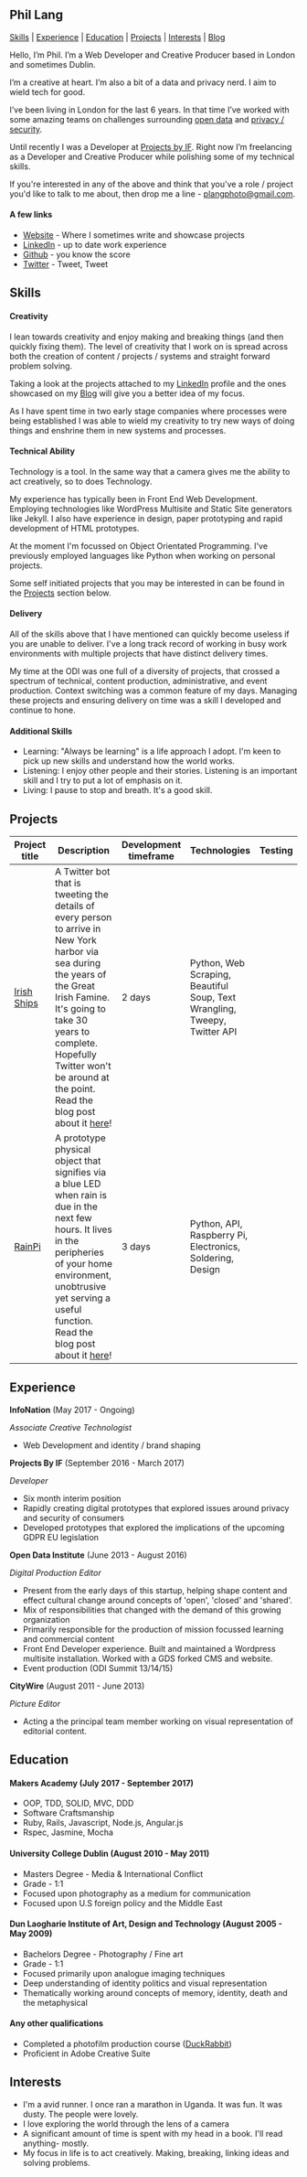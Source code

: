 ## Phil Lang

[Skills](#skills) | [Experience](#experience) | [Education](#education) | [Projects](#projects) | [Interests](#interests) | [Blog](https://langp.me/blog/)

Hello, I’m Phil. I’m a Web Developer and Creative Producer based in London and sometimes Dublin.

I’m a creative at heart. I’m also a bit of a data and privacy nerd. I aim to wield tech for good.

I’ve been living in London for the last 6 years. In that time I’ve worked with some amazing teams on challenges surrounding [open data](https://theodi.org/) and [privacy / security](https://projectsbyif.com/).

Until recently I was a Developer at [Projects by IF](https://projectsbyif.com/). Right now I’m freelancing as a Developer and Creative Producer while polishing some of my technical skills.

If you're interested in any of the above and think that you've a role / project you'd like to talk to me about, then drop me a line - [plangphoto@gmail.com](mailto:plangphoto@gmail.com).

#### A few links

- [Website](http://langp.me) - Where I sometimes write and showcase projects
- [LinkedIn](https://www.linkedin.com/in/langphil/) - up to date work experience
- [Github](https://github.com/langphil) - you know the score
- [Twitter](https://twitter.com/langphil) - Tweet, Tweet

## Skills

#### Creativity

I lean towards creativity and enjoy making and breaking things (and then quickly fixing them). The level of creativity that I work on is spread across both the creation of content / projects / systems and straight forward problem solving.

Taking a look at the projects attached to my [LinkedIn](https://www.linkedin.com/in/langphil/) profile and the ones showcased on my [Blog](https://langp.me/blog/) will give you a better idea of my focus.

As I have spent time in two early stage companies where processes were being established I was able to wield my creativity to try new ways of doing things and enshrine them in new systems and processes.

#### Technical Ability

Technology is a tool. In the same way that a camera gives me the ability to act creatively, so to does Technology.

My experience has typically been in Front End Web Development. Employing technologies like WordPress Multisite and Static Site generators like Jekyll. I also have experience in design, paper prototyping and rapid development of HTML prototypes.

At the moment I'm focussed on Object Orientated Programming. I've previously employed languages like Python when working on personal projects.

Some self initiated projects that you may be interested in can be found in the [Projects](#projects) section below.

#### Delivery

All of the skills above that I have mentioned can quickly become useless if you are unable to deliver.
I've a long track record of working in busy work environments with multiple projects that have distinct delivery times.

My time at the ODI was one full of a diversity of projects, that crossed a spectrum of technical, content production, administrative, and event production. Context switching was a common feature of my days. Managing these projects and ensuring delivery on time was a skill I developed and continue to hone.

#### Additional Skills

- Learning: "Always be learning" is a life approach I adopt. I'm keen to pick up new skills and understand how the world works.
- Listening: I enjoy other people and their stories. Listening is an important skill and I try to put a lot of emphasis on it.
- Living: I pause to stop and breath. It's a good skill.

## Projects

Project title  | Description  									| Development timeframe | Technologies | Testing
------------- | ------------------------------	| ------------- |------------- |---------
[Irish Ships](https://github.com/quizzbuzz/quizzbuzz) | A Twitter bot that is tweeting the details of every person to arrive in New York harbor via sea during the years of the Great Irish Famine. It's going to take 30 years to complete. Hopefully Twitter won't be around at the point. Read the blog post about it [here](https://langp.me/blog/2016/09/01/humanising-data-with-irish-ships/)! | 2 days | Python, Web Scraping, Beautiful Soup, Text Wrangling, Tweepy, Twitter API
[RainPi](https://github.com/langphil/Rain-pi) | A prototype physical object that signifies via a blue LED when rain is due in the next few hours. It lives in the peripheries of your home environment, unobtrusive yet serving a useful function. Read the blog post about it [here](https://langp.me/blog/2016/05/01/how-to-avoid-rain-with-data/)! | 3 days | Python, API, Raspberry Pi, Electronics, Soldering, Design

## Experience

**InfoNation** (May 2017 - Ongoing)

*Associate Creative Technologist*

- Web Development and identity / brand shaping

**Projects By IF** (September 2016 - March 2017)

*Developer*

- Six month interim position
- Rapidly creating digital prototypes that explored issues around privacy and security of consumers
- Developed prototypes that explored the implications of the upcoming GDPR EU legislation

**Open Data Institute** (June 2013 - August 2016)

*Digital Production Editor*

- Present from the early days of this startup, helping shape content and effect cultural change around concepts of 'open', 'closed' and 'shared'.
- Mix of responsibilities that changed with the demand of this growing organization
- Primarily responsible for the production of mission focussed learning and commercial content
- Front End Developer experience. Built and maintained a Wordpress multisite installation. Worked with a GDS forked CMS and website.
- Event production (ODI Summit 13/14/15)

**CityWire** (August 2011 - June 2013)

*Picture Editor*

- Acting a the principal team member working on visual representation of editorial content.

## Education

#### Makers Academy (July 2017 - September 2017)

- OOP, TDD, SOLID, MVC, DDD
- Software Craftsmanship
- Ruby, Rails, Javascript, Node.js, Angular.js
- Rspec, Jasmine, Mocha

#### University College Dublin (August 2010 - May 2011)

- Masters Degree - Media & International Conflict
- Grade - 1:1
- Focused upon photography as a medium for communication
- Focused upon U.S foreign policy and the Middle East

#### Dun Laogharie Institute of Art, Design and Technology (August 2005 - May 2009)

- Bachelors Degree - Photography / Fine art
- Grade - 1:1
- Focused primarily upon analogue imaging techniques
- Deep understanding of identity politics and visual representation
- Thematically working around concepts of memory, identity, death and the metaphysical

#### Any other qualifications

- Completed a photofilm production course ([DuckRabbit](https://www.duckrabbit.info/))
- Proficient in Adobe Creative Suite

## Interests

- I'm a avid runner. I once ran a marathon in Uganda. It was fun. It was dusty. The people were lovely.
- I love exploring the world through the lens of a camera
- A significant amount of time is spent with my head in a book. I'll read anything- mostly.
- My focus in life is to act creatively. Making, breaking, linking ideas and solving problems.
